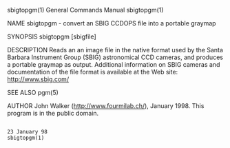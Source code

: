 sbigtopgm(1)                                                                            General Commands Manual                                                                           sbigtopgm(1)

NAME
       sbigtopgm - convert an SBIG CCDOPS file into a portable graymap

SYNOPSIS
       sbigtopgm [sbigfile]

DESCRIPTION
       Reads  an  an image file in the native format used by the Santa Barbara Instrument Group (SBIG) astronomical CCD cameras, and produces a portable graymap as output.  Additional information on
       SBIG cameras and documentation of the file format is available at the Web site:
                                                                                            http://www.sbig.com/

SEE ALSO
       pgm(5)

AUTHOR
       John Walker (http://www.fourmilab.ch/), January 1998.  This program is in the public domain.

                                                                                             23 January 98                                                                                sbigtopgm(1)
